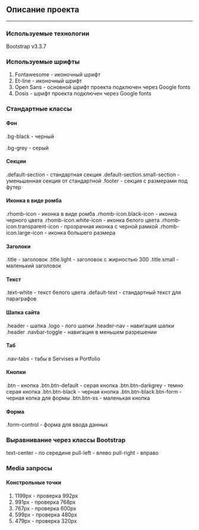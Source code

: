 ## Описание проекта
---
### Используемые технологии
Bootstrap v3.3.7
### Используемые шрифты
1. Fontawesome - иконочный шрифт
2. Et-line - иконочный шрифт
3. Open Sans - основной шрифт проекта подключен через Google fonts
4. Dosis - шрифт проекта подключен через Google fonts
### Стандартные классы
#### Фон
.bg-black - черный

.bg-grey - серый
#### Секции
.default-section - стандартная секция
.default-section.small-section - уменьшенная секция от стандартной
.footer - секция с размерами под футер
#### Иконка в виде ромба
.rhomb-icon - иконка в виде ромба
.rhomb-icon.black-icon - иконка черного цвета
.rhomb-icon.white-icon - иконка белого цвета
.rhomb-icon.transparent-icon - прозрачная иконка с черной рамкой
.rhomb-icon.large-icon - иконка большего размера
#### Заголоки
.title - заголовок
.title.light - заголовок с жирностью 300
.title.small - маленький заголовок
#### Текст
.text-white - текст белого цвета 
.default-text - стандартный текст для параграфов
#### Шапка сайта
.header - шапка
.logo - лого шапки
.header-nav - навигация шапки
.header .navbar-toggle - навигация в меньшем разрешении
#### Таб
.nav-tabs - табы в Servises и Portfolio
#### Кнопки
.btn - кнопка
.btn.btn-default - серая кнопка
.btn.btn-darkgrey - темно серая кнопка
.btn.btn-black - черная кнопка
.btn.btn-black.btn-form - черная копка для формы
.btn.btn-xs - маленькая кнопка
#### Форма
.form-control - форма для ввода данных
### Выравнивание через классы Bootstrap
text-center - по середине
pull-left - влево
pull-right - вправо
### Media запросы
#### Констрольные точки
1. 1199px - проверка 992px
2. 991px - проверка 768px
3. 767px - проверка 600px
4. 599px - проверка 480px
5. 479px - проверка 320px